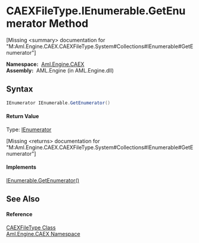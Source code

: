 CAEXFileType.IEnumerable.GetEnumerator Method
=============================================

[Missing &lt;summary> documentation for "M:Aml.Engine.CAEX.CAEXFileType.System#Collections#IEnumerable#GetEnumerator"]


  **Namespace:**  [Aml.Engine.CAEX][1]  
  **Assembly:**  AML.Engine (in AML.Engine.dll)

Syntax
------

```csharp
IEnumerator IEnumerable.GetEnumerator()
```

#### Return Value
Type: [IEnumerator][2]  

[Missing &lt;returns> documentation for "M:Aml.Engine.CAEX.CAEXFileType.System#Collections#IEnumerable#GetEnumerator"]

#### Implements
[IEnumerable.GetEnumerator()][3]  


See Also
--------

#### Reference
[CAEXFileType Class][4]  
[Aml.Engine.CAEX Namespace][1]  

[1]: ../README.md
[2]: https://docs.microsoft.com/dotnet/api/system.collections.ienumerator
[3]: https://docs.microsoft.com/dotnet/api/system.collections.ienumerable.getenumerator#System_Collections_IEnumerable_GetEnumerator
[4]: README.md
[5]: https://www.automationml.org
[6]: ../../icons/logoShade.png